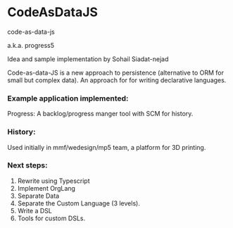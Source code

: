 # CodeAsDataJS
code-as-data-js

a.k.a. progress5

Idea and sample implementation by Sohail Siadat-nejad

Code-as-data-JS is
a new approach to persistence (alternative to ORM for small but complex data).
An approach for for writing declarative languages.

### Example application implemented:
Progress: A backlog/progress manger tool with SCM for history.

### History:
Used initially in mmf/wedesign/mp5 team, a platform for 3D printing.

### Next steps:
1. Rewrite using Typescript
2. Implement OrgLang
3. Separate Data
4. Separate the Custom Language (3 levels).
5. Write a DSL
6. Tools for custom DSLs.

